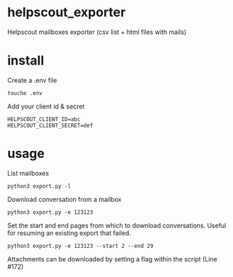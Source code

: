 # helpscout_exporter
Helpscout mailboxes exporter (csv list + html files with mails)

# install
Create a .env file

`touche .env`

Add your client id & secret
```
HELPSCOUT_CLIENT_ID=abc
HELPSCOUT_CLIENT_SECRET=def
```

# usage
List mailboxes

`python3 export.py -l`

Download conversation from a mailbox

`python3 export.py -e 123123`

Set the start and end pages from which to download conversations.  Useful for resuming an existing export that failed.

`python3 export.py -e 123123 --start 2 --end 29`

Attachments can be downloaded by setting a flag within the script (Line #172)
